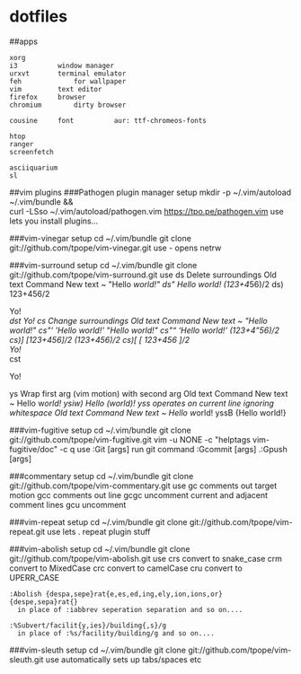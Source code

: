 # dotfiles

##apps

    xorg
    i3   		window manager
    urxvt		terminal emulator
    feh 	    	for wallpaper
    vim 		text editor
    firefox		browser
    chromium    	dirty browser

    cousine		font		  aur: ttf-chromeos-fonts

    htop
    ranger
    screenfetch

    asciiquarium
    sl

##vim plugins
###Pathogen plugin manager
  setup
    mkdir -p ~/.vim/autoload ~/.vim/bundle && \
    curl -LSso ~/.vim/autoload/pathogen.vim https://tpo.pe/pathogen.vim
  use
    lets you install plugins...

###vim-vinegar
  setup
    cd ~/.vim/bundle
    git clone git://github.com/tpope/vim-vinegar.git
  use
    - opens netrw

###vim-surround
  setup
    cd ~/.vim/bundle
    git clone git://github.com/tpope/vim-surround.git
  use
    ds Delete surroundings
        Old text                  Command     New text ~
          "Hello *world!"           ds"         Hello world!
          (123+4*56)/2              ds)         123+456/2
          <div>Yo!*</div>           dst         Yo!
    cs Change surroundings
        Old text                  Command     New text ~
          "Hello *world!"           cs"'        'Hello world!'
          "Hello *world!"           cs"<q>      <q>Hello world!</q>
          (123+4*56)/2              cs)]        [123+456]/2
          (123+4*56)/2              cs)[        [ 123+456 ]/2
          <div>Yo!*</div>           cst<p>      <p>Yo!</p>
    ys  Wrap first arg (vim motion) with second arg
        Old text                  Command     New text ~
          Hello w*orld!             ysiw)       Hello (world)!
    yss operates on current line ignoring whitespace
        Old text                  Command     New text ~
          Hello w*orld!             yssB        {Hello world!}

###vim-fugitive
  setup
    cd ~/.vim/bundle
    git clone git://github.com/tpope/vim-fugitive.git
    vim -u NONE -c "helptags vim-fugitive/doc" -c q
  use
    :Git [args] run git command
    :Gcommit [args]
   .:Gpush [args]

###commentary
  setup
    cd ~/.vim/bundle
    git clone git://github.com/tpope/vim-commentary.git
  use
    gc comments out target motion
    gcc comments out line
    gcgc uncomment current and adjacent comment lines
    gcu uncomment

###vim-repeat
  setup
    cd ~/.vim/bundle
    git clone git://github.com/tpope/vim-repeat.git
  use
    lets . repeat plugin stuff

###vim-abolish
  setup
    cd ~/.vim/bundle
    git clone git://github.com/tpope/vim-abolish.git
  use
    crs convert to snake_case
    crm convert to MixedCase
    crc convert to camelCase
    cru convert to UPERR_CASE

    :Abolish {despa,sepe}rat{e,es,ed,ing,ely,ion,ions,or}  {despe,sepa}rat{}
      in place of :iabbrev seperation separation and so on....

    :%Subvert/facilit{y,ies}/building{,s}/g
      in place of :%s/facility/building/g and so on....

###vim-sleuth
  setup
    cd ~/.vim/bundle
    git clone git://github.com/tpope/vim-sleuth.git
  use
    automatically sets up tabs/spaces etc


